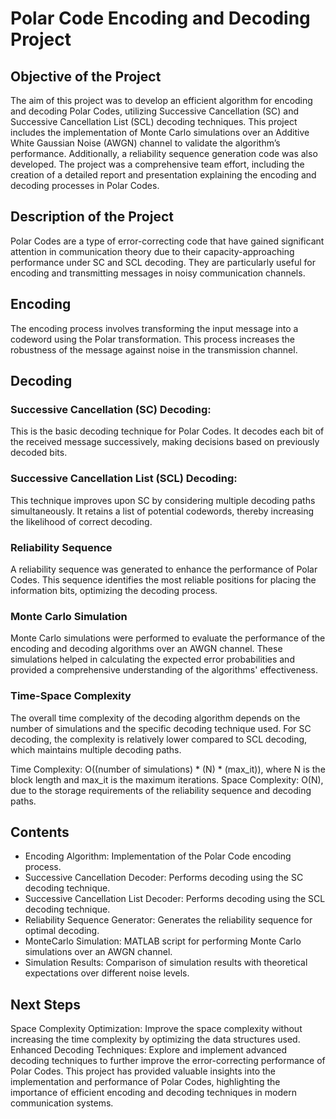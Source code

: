 # Polar Code Encoding and Decoding Project

## Objective of the Project
The aim of this project was to develop an efficient algorithm for encoding and decoding Polar Codes, utilizing Successive Cancellation (SC) and Successive Cancellation List (SCL) decoding techniques. This project includes the implementation of Monte Carlo simulations over an Additive White Gaussian Noise (AWGN) channel to validate the algorithm’s performance. Additionally, a reliability sequence generation code was also developed. The project was a comprehensive team effort, including the creation of a detailed report and presentation explaining the encoding and decoding processes in Polar Codes.

## Description of the Project
Polar Codes are a type of error-correcting code that have gained significant attention in communication theory due to their capacity-approaching performance under SC and SCL decoding. They are particularly useful for encoding and transmitting messages in noisy communication channels.

## Encoding
The encoding process involves transforming the input message into a codeword using the Polar transformation. This process increases the robustness of the message against noise in the transmission channel.

## Decoding
### Successive Cancellation (SC) Decoding: 
This is the basic decoding technique for Polar Codes. It decodes each bit of the received message successively, making decisions based on previously decoded bits.
### Successive Cancellation List (SCL) Decoding: 
This technique improves upon SC by considering multiple decoding paths simultaneously. It retains a list of potential codewords, thereby increasing the likelihood of correct decoding.
### Reliability Sequence
A reliability sequence was generated to enhance the performance of Polar Codes. This sequence identifies the most reliable positions for placing the information bits, optimizing the decoding process.

### Monte Carlo Simulation
Monte Carlo simulations were performed to evaluate the performance of the encoding and decoding algorithms over an AWGN channel. These simulations helped in calculating the expected error probabilities and provided a comprehensive understanding of the algorithms' effectiveness.

### Time-Space Complexity
The overall time complexity of the decoding algorithm depends on the number of simulations and the specific decoding technique used. For SC decoding, the complexity is relatively lower compared to SCL decoding, which maintains multiple decoding paths.

Time Complexity: O((number of simulations) * (N) * (max_it)), where N is the block length and max_it is the maximum iterations.
Space Complexity: O(N), due to the storage requirements of the reliability sequence and decoding paths.

## Contents
- Encoding Algorithm: Implementation of the Polar Code encoding process.
- Successive Cancellation Decoder: Performs decoding using the SC decoding technique.
- Successive Cancellation List Decoder: Performs decoding using the SCL decoding technique.
- Reliability Sequence Generator: Generates the reliability sequence for optimal decoding.
- MonteCarlo Simulation: MATLAB script for performing Monte Carlo simulations over an AWGN channel.
- Simulation Results: Comparison of simulation results with theoretical expectations over different noise levels.
## Next Steps
 Space Complexity Optimization: Improve the space complexity without increasing the time complexity by optimizing the data structures used.
 Enhanced Decoding Techniques: Explore and implement advanced decoding techniques to further improve the error-correcting performance of Polar Codes.
This project has provided valuable insights into the implementation and performance of Polar Codes, highlighting the importance of efficient encoding and decoding techniques in modern communication systems.





